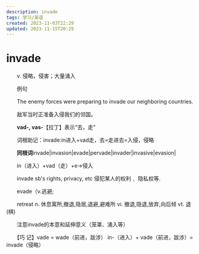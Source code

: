 ```yaml
---
description: invade
tags: 学习/英语
created: 2023-11-03T22:29
updated: 2023-11-15T20:29
---
```

# invade

　　v. 侵略，侵害；大量涌入

　　例句

　　The enemy forces were preparing to invade our neighboring countries.

　　敌军当时正准备入侵我们的邻国。

　　**vad-, vas-**【拉丁】表示“去，走”

　　词根助记：invade:in进入+vad走，去=走进去=入侵，侵略

　　**同根词**invade\|invasion\|evade\|pervade\|invader\|invasive\|evasion\|

　　in（进入）+vad（走）+e→侵入

　　invade sb's rights, privacy, etc 侵犯某人的权利﹑ 隐私权等.

　　evade（v.逃避;

　　retreat n. 休息寓所,撤退,隐居,退避,避难所 vi. 撤退,隐退,放弃,向后倾 vt. 退(棋)

　　注意invade的本意和延伸意义（笼罩、涌入等）

　　【巧 记】vade = wade（前进，跋涉） in-（进入）+ vade（前进，跋涉）= invade（侵略）
